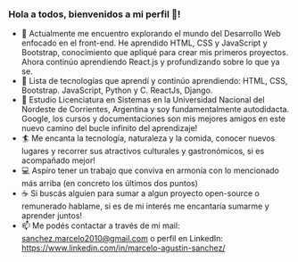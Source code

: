 ### Hola a todos, bienvenidos a mi perfil 👋!

- 🌱 Actualmente me encuentro explorando el mundo del Desarrollo Web enfocado en el front-end. He aprendido HTML, CSS y JavaScript y Bootstrap, conocimiento que apliqué para crear mis primeros proyectos. Ahora continúo aprendiendo React.js y profundizando sobre lo que ya se.
- :memo: Lista de tecnologías que aprendí y continúo aprendiendo: HTML, CSS, Bootstrap. JavaScript, Python y C. ReactJs, Django. 
- :book: Estudio Licenciatura en Sistemas en la Universidad Nacional del Nordeste de Corrientes, Argentina y soy fundamentalmente autodidacta. Google, los cursos y documentaciones son mis mejores amigos en este nuevo camino del bucle infinito del aprendizaje!
- :surfer: Me encanta la tecnología, naturaleza y la comida, conocer nuevos lugares y recorrer sus atractivos culturales y gastronómicos, si es acompañado mejor!
- :computer: Aspiro tener un trabajo que conviva en armonía con lo mencionado más arriba (en concreto los últimos dos puntos) 
- :coffee: Si buscás alguien para sumar a algun proyecto open-source o remunerado hablame, si es de mi interés me encantaría sumarme y aprender juntos!
- 📫 Me podés contactar a través de mi mail: sanchez.marcelo2010@gmail.com o perfil en LinkedIn: https://www.linkedin.com/in/marcelo-agustin-sanchez/

